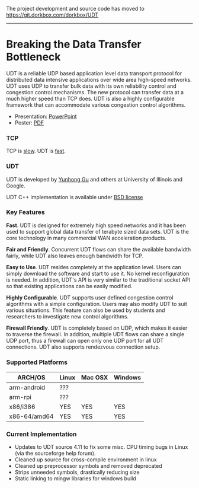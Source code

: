 The project development and source code has moved to https://git.dorkbox.com/dorkbox/UDT

---

# Breaking the Data Transfer Bottleneck

UDT is a reliable UDP based application level data transport protocol for distributed data intensive applications
 over wide area high-speed networks. UDT uses UDP to transfer bulk data with its own reliability control and 
 congestion control mechanisms. The new protocol can transfer data at a much higher speed than TCP does. UDT
  is also a highly configurable framework that can accommodate various congestion control algorithms.  
  - Presentation: [PowerPoint](https://github.com/dorkbox/UDT/blob/master/udt-doc/udt-2009.ppt)
  - Poster: [PDF](https://github.com/dorkbox/UDT/blob/master/udt-doc/udt-sc08-poster.pdf)

### TCP 

TCP is [slow](http://barchart.github.com/barchart-udt/main/presentation-2009/img6.html).
UDT is [fast](http://barchart.github.com/barchart-udt/main/presentation-2009/img9.html).

### UDT

UDT is developed by [Yunhong Gu](http://www.linkedin.com/in/yunhong) and others at University of Illinois and Google.

UDT C++ implementation is available under [BSD license](http://udt.sourceforge.net/license.html)


### Key Features

**Fast**. UDT is designed for extremely high speed networks and it has been used to support global data transfer of terabyte sized data sets. UDT is the core technology in many commercial WAN acceleration products.

**Fair and Friendly**. Concurrent UDT flows can share the available bandwidth fairly, while UDT also leaves enough bandwidth for TCP.

**Easy to Use**. UDT resides completely at the application level. Users can simply download the software and start to use it. No kernel reconfiguration is needed. In addition, UDT's API is very similar to the traditional socket API so that existing applications can be easily modified.

**Highly Configurable**. UDT supports user defined congestion control algorithms with a simple configuration. Users may also modify UDT to suit various situations. This feature can also be used by students and researchers to investigate new control algorithms.

**Firewall Friendly**. UDT is completely based on UDP, which makes it easier to traverse the firewall. In addition, multiple UDT flows can share a single UDP port, thus a firewall can open only one UDP port for all UDT connections. UDT also supports rendezvous connection setup.


### Supported Platforms

| ARCH/OS      |  Linux  | Mac OSX | Windows |
|--------------|---------|---------|---------|
| arm-android  |   ???   |         |         |
| arm-rpi      |   ???   |         |         |
| x86/i386     |   YES   |   YES   |   YES   |
| x86-64/amd64 |   YES   |   YES   |   YES   |


### Current Implementation
 - Updates to UDT source 4.11 to fix some misc. CPU timing bugs in Linux (via the sourceforge help forum).
 - Cleaned up source for cross-compile environment in linux
 - Cleaned up preprocessor symbols and removed deprecated
 - Strips unneeded symbols, drastically reducing size
 - Static linking to mingw libraries for windows build

